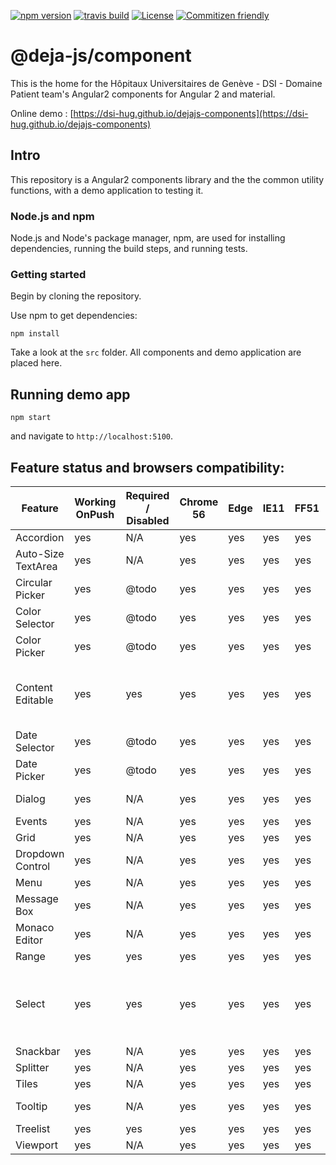 [![npm version](https://badge.fury.io/js/%40deja-js%2Fcomponent.svg)](https://www.npmjs.com/package/@deja-js/component)
[![travis build](https://travis-ci.org/DSI-HUG/dejajs-components.svg?branch=master)](https://travis-ci.org/DSI-HUG/dejajs-components)
[![License](https://img.shields.io/badge/License-Apache%202.0-blue.svg)](https://opensource.org/licenses/Apache-2.0)
[![Commitizen friendly](https://img.shields.io/badge/commitizen-friendly-brightgreen.svg?style=flat-square)](http://commitizen.github.io/cz-cli/)

# @deja-js/component
This is the home for the Hôpitaux Universitaires de Genève - DSI - Domaine Patient team's Angular2 components for Angular 2 and material. 

Online demo : [https://dsi-hug.github.io/dejajs-components](https://dsi-hug.github.io/dejajs-components)

## Intro

This repository is a Angular2 components library and the the common utility functions, with a demo application to testing it.

### Node.js and npm

Node.js and Node's package manager, npm, are used for installing dependencies,
running the build steps, and running tests.

### Getting started 

Begin by cloning the repository.

Use npm to get dependencies:

`npm install`

Take a look at the `src` folder. All components and demo application are placed here. 


## Running demo app 

`npm start`

and navigate to `http://localhost:5100`.


## Feature status and browsers compatibility:

| Feature            | Working OnPush | Required / Disabled | Chrome 56 | Edge | IE11 | FF51 | Opera Neon | Readme and Demo | Note           |
|--------------------|----------------|---------------------|-----------|------|------|------|------------|-----------------|----------------|
| Accordion          |             yes|                  N/A|        yes|   yes|   yes|   yes|         yes|        available|                |
| Auto-Size TextArea |             yes|                  N/A|        yes|   yes|   yes|   yes|         yes|<span style="color:red">@todo</span>| |
| Circular Picker    |             yes|                @todo|yes|yes|yes|yes|yes|available| |
| Color Selector     |             yes|                @todo|yes|yes|yes|yes|yes|available| |
| Color Picker       |             yes|                @todo|yes|yes|yes|yes|yes|available| |
| Content Editable   |             yes|                  yes|yes|yes|yes|yes|yes|available|New line issue on IE11. IE11 add p instead br |
| Date Selector      |             yes|                @todo|yes|yes|yes|yes|yes|available| |
| Date Picker        |             yes|                @todo|yes|yes|yes|yes|yes|available| |
| Dialog             |             yes|                  N/A|yes|yes|yes|yes|yes|Message Box| |
| Events             |             yes|                  N/A|yes|yes|yes|yes|yes|<span style="color:red">@todo</span>| |
| Grid               |             yes|                  N/A|yes|yes|yes|yes|yes|available| |
| Dropdown Control   |             yes|                  N/A|yes|yes|yes|yes|yes|Color Picker| |
| Menu               |             yes|                  N/A|yes|yes|yes|yes|yes|<span style="color:red">@todo</span>| |
| Message Box        |             yes|                  N/A|yes|yes|yes|yes|yes|available| |
| Monaco Editor      |             yes|                  N/A|yes|yes|yes|yes|yes|available| |
| Range              |             yes|                  yes|yes|yes|yes|yes|yes|available| |
| Select             |             yes|                  yes|yes|yes|yes|yes|yes|available|Place Holder placement in FF, Edge and IE11 |
| Snackbar           |             yes|                  N/A|yes|yes|yes|yes|yes|available| |
| Splitter           |             yes|                  N/A|yes|yes|yes|yes|yes|available| |
| Tiles              |             yes|                  N/A|yes|yes|yes|yes|yes|<span style="color:red">@todo</span>| |
| Tooltip            |             yes|                  N/A|yes|yes|yes|yes|yes|Message Box| |
| Treelist           |             yes|                  yes|yes|yes|yes|yes|yes|available| |
| Viewport           |             yes|                  N/A|yes|yes|yes|yes|yes|yes| |
